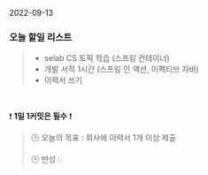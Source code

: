 2022-09-13
### 오늘 할일 리스트


> - selab CS 토픽 학습 (스프링 컨테이너)
> - 개발 서적 1시간 (스프링 인 액션, 이펙티브 자바)
> - 이력서 쓰기
>

<br/>

❗ **1일 1커밋은 필수** ❗
> 🕒 오늘의 목표 : 회사에 이력서 1개 이상 제출
>
> 🕒 반성 :
>
>
>

<br/>